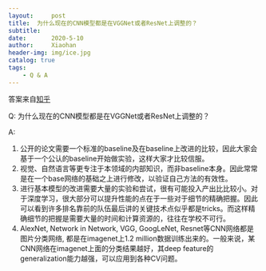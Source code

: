 ```yaml
---
layout:     post
title:  为什么现在的CNN模型都是在VGGNet或者ResNet上调整的？
subtitle:   
date:       2020-5-10
author:     Xiaohan
header-img: img/ice.jpg
catalog: true
tags:
    - Q & A
---
```


答案来自[知乎](https://www.zhihu.com/question/43370067/answer/128881262)

Q: 为什么现在的CNN模型都是在VGGNet或者ResNet上调整的？

A:
1. 公开的论文需要一个标准的baseline及在baseline上改进的比较，因此大家会基于一个公认的baseline开始做实验，这样大家才比较信服。
2. 视觉、自然语言等更专注于本领域的内部知识，而非baseline本身。因此常常是在一个base网络的基础之上进行修改，以验证自己方法的有效性。
3. 进行基本模型的改进需要大量的实验和尝试，很有可能投入产出比比较小。对于深度学习，很大部分可以提升性能的点在于一些对于细节的精确把握。因此可以看到许多排名靠前的队伍最后讲的关键技术点似乎都是tricks。而这样精确细节的把握是需要大量的时间和计算资源的，往往在学校不可行。
4. AlexNet, Network in Network, VGG, GoogLeNet, Resnet等CNN网络都是图片分类网络, 都是在imagenet上1.2 million数据训练出来的。一般来说，某CNN网络在imagenet上面的分类结果越好，其deep feature的generalization能力越强，可以应用到各种CV问题。
